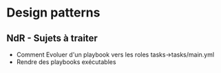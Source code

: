 # Design patterns


## NdR - Sujets à traiter

* Comment Evoluer d'un playbook vers les roles tasks->tasks/main.yml
* Rendre des playbooks exécutables
